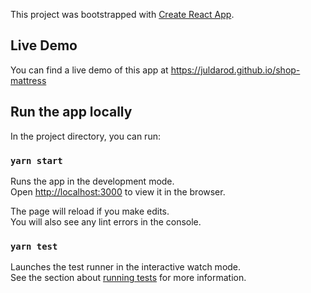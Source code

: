 This project was bootstrapped with [Create React App](https://github.com/facebook/create-react-app).

## Live Demo

You can find a live demo of this app at https://juldarod.github.io/shop-mattress

## Run the app locally

In the project directory, you can run:

### `yarn start`

Runs the app in the development mode.<br />
Open [http://localhost:3000](http://localhost:3000) to view it in the browser.

The page will reload if you make edits.<br />
You will also see any lint errors in the console.

### `yarn test`

Launches the test runner in the interactive watch mode.<br />
See the section about [running tests](https://facebook.github.io/create-react-app/docs/running-tests) for more information.

